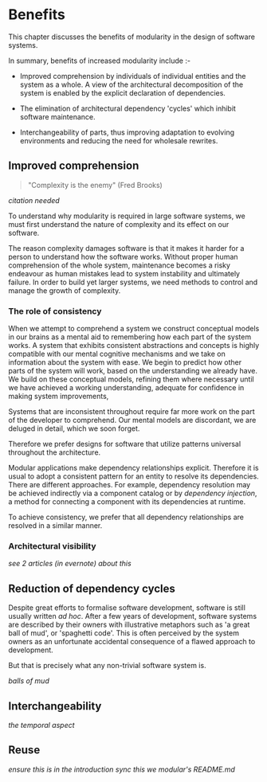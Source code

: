# Benefits

This chapter discusses the benefits of modularity in the design of
software systems.

In summary, benefits of increased modularity include :-

* Improved comprehension by individuals of individual entities and the
  system as a whole. A view of the architectural decomposition of the
  system is enabled by the explicit declaration of dependencies.

* The elimination of architectural dependency 'cycles' which inhibit
  software maintenance.

* Interchangeability of parts, thus improving adaptation to evolving
  environments and reducing the need for wholesale rewrites.

## Improved comprehension

> "Complexity is the enemy" (Fred Brooks)

_citation needed_

To understand why modularity is required in large software systems, we
must first understand the nature of complexity and its effect on our
software.

The reason complexity damages software is that it makes it harder for a
person to understand how the software works. Without proper human
comprehension of the whole system, maintenance becomes a risky endeavour
as human mistakes lead to system instability and ultimately failure. In
order to build yet larger systems, we need methods to control and manage
the growth of complexity.

### The role of consistency

When we attempt to comprehend a system we construct conceptual models in
our brains as a mental aid to remembering how each part of the system
works. A system that exhibits consistent abstractions and concepts is
highly compatible with our mental cognitive mechanisms and we take on
information about the system with ease. We begin to predict how other
parts of the system will work, based on the understanding we already
have. We build on these conceptual models, refining them where necessary
until we have achieved a working understanding, adequate for confidence
in making system improvements,

Systems that are inconsistent throughout require far more work on the
part of the developer to comprehend. Our mental models are discordant,
we are deluged in detail, which we soon forget.

Therefore we prefer designs for software that utilize patterns universal
throughout the architecture.

Modular applications make dependency relationships explicit. Therefore
it is usual to adopt a consistent pattern for an entity to resolve its
dependencies. There are different approaches. For example, dependency
resolution may be achieved indirectly via a component catalog or by
_dependency injection_, a method for connecting a component with its
dependencies at runtime.

To achieve consistency, we prefer that all dependency relationships are
resolved in a similar manner.

### Architectural visibility

_see 2 articles (in evernote) about this_

## Reduction of dependency cycles

Despite great efforts to formalise software development, software is
still usually written _ad hoc_. After a few years of development, software systems are described by their owners with illustrative metaphors such as 'a great ball of mud', or 'spaghetti code'. This is often perceived by the system owners as an unfortunate accidental consequence of a flawed approach to development.

But that is precisely what any non-trivial software system is.

_balls of mud_

## Interchangeability

_the temporal aspect_


## Reuse

_ensure this is in the introduction_
_sync this we modular's README.md_

